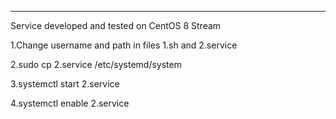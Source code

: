 ******************************************************
Service developed and tested on CentOS 8 Stream

1.Change username and path in files 1.sh and 2.service

2.sudo cp 2.service /etc/systemd/system

3.systemctl start 2.service

4.systemctl enable 2.service
